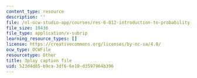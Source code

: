 ```yaml
---
content_type: resource
description: ''
file: /ol-ocw-studio-app/courses/res-6-012-introduction-to-probability-spring-2018/523d4d85b9ca3df66e10d3597964b396_yqdcK6-9kv8.srt
file_size: 10436
file_type: application/x-subrip
learning_resource_types: []
license: https://creativecommons.org/licenses/by-nc-sa/4.0/
ocw_type: OCWFile
resourcetype: Other
title: 3play caption file
uid: 523d4d85-b9ca-3df6-6e10-d3597964b396
---
```


